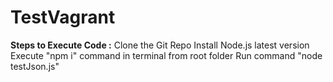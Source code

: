 # TestVagrant
**Steps to Execute Code :**
  Clone the Git Repo
  Install Node.js latest version
  Execute "npm i" command in terminal from root folder
  Run command "node testJson.js" 
